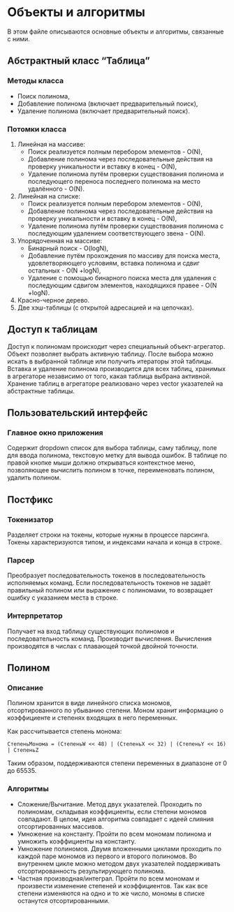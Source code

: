 # Объекты и алгоритмы

В этом файле описываются основные объекты и алгоритмы, связанные с ними.

## Абстрактный класс “Таблица”

### Методы класса

- Поиск полинома,
- Добавление полинома (включает предварительный поиск),
- Удаление полинома (включает предварительный поиск).

### Потомки класса

1. Линейная на массиве:
    - Поиск реализуется полным перебором элементов - O(N),
    - Добавление полинома через последовательные действия на проверку уникальности и вставку в конец - O(N),
    - Удаление полинома путём проверки существования полинома и последующего переноса последнего полинома на место удалённого - O(N).
2. Линейная на списке:
    - Поиск реализуется полным перебором элементов - O(N),
    - Добавление полинома через последовательные действия на проверку уникальности и вставку в конец - O(N),
    - Удаление полинома путём проверки существования полинома с последующим удалением соответствующего звена - O(N).
3. Упорядоченная на массиве:
    - Бинарный пoиск - O(logN),
    - Добавление путём прохождения по массиву для поиска места, удовлетворяющего условиям, вставка полинома и сдвиг остальных - O(N +logN),
    - Удаление с помощью бинарного поиска места для удаления с
последующим сдвигом элементов, находящихся правее - O(N +logN).
4. Красно-черное дерево.
5. Две хэш-таблицы (с открытой адресацией и на цепочках).

## Доступ к таблицам

Доступ к полиномам происходит через специальный объект-агрегатор. Объект позволяет выбрать активную таблицу. После выбора можно искать в выбранной таблице или получить итераторы этой таблицы.
Вставка и удаление полинома производится для всех таблиц, хранимых в агрегаторе независимо от того, какая таблица выбрана активной.
Хранение таблиц в агрегаторе реализовано через vector указателей на абстрактные таблицы.

## Пользовательский интерфейс

### Главное окно приложения

Cодержит dropdown список для выбора таблицы, саму таблицу, поле для ввода полинома, текстовую метку для вывода ошибок.
В таблице по правой кнопке мыши должно открываться контекстное меню, позволяющее вычислить полином в точке, переименовать полином, удалить полином.

## Постфикс

### Токенизатор

Разделяет строки на токены, которые нужны в процессе парсинга. Токены характеризуются типом, и индексами начала и конца в строке.

### Парсер

Преобразует последовательность токенов в последовательность исполняемых команд. Если последовательность токенов не задаёт правильный полином или выражение с полиномами, то возвращает ошибку с указанием места в строке.

### Интерпретатор

Получает на вход таблицу существующих полиномов и последовательность команд. Производит вычисления. Вычисления производятся в числах с плавающей точкой двойной точности.

## Полином

### Описание

Полином хранится в виде линейного списка мономов, отсортированного по убыванию степени.
Моном хранит информацию о коэффициенте и степенях входящих в него переменных.

Как расcчитывается степень монома:

```
СтепеньМонома = (СтепеньW << 48) | (СтепеньX << 32) | (СтепеньY << 16) | СтепеньZ
```

Таким образом, поддерживаются степени переменных в диапазоне от 0 до 65535.

### Алгоритмы

- Сложение/Вычитание. Метод двух указателей. Проходить по полиномам, складывая коэффициенты, если степени мономов совпадают. В целом, идея алгоритма совпадает с идеей слияния отсортированных массивов.
- Умножение на константу. Пройти по всем мономам полинома и умножить коэффициенты на константу.
- Умножение полиномов. Двумя вложенными циклами проходить по каждой паре мономов из первого и второго полиномов. Во внутреннем цикле можно методом двух указателей поддерживать отсортированность результирующего полинома.
- Частная производная/интеграл. Пройти по всем мономам и произвести изменение степеней и коэффициентов. Так как все степени изменяются на одно и то же число, мономы в списке останутся отсортированными.
